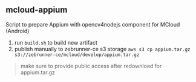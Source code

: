 ## mcloud-appium

Script to prepare Appium with opencv4nodejs component for MCloud (Android)
1. run `build.sh` to build new artifact 
2. publish manually to zebrunner-ce s3 storage 
`aws s3 cp appium.tar.gz s3://zebrunner-ce/mcloud/develop/appium.tar.gz`
> make sure to provide public access after redownload for appium.tar.gz
